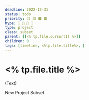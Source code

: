 ```yaml
---
deadline: 2022-12-31
status: todo
priority: ⬜ 🟨 🟧 🟥
hype: 🤍 💛 🧡 💚
type: project
class: subset
parent: [[<% tp.file.cursor(1) %>]]
children: 0
tags: [timeline, <%tp.file.title%>, ]
---
```



# <% tp.file.title %>

(Text)

<span 
	  class='ob-timelines' 
	  data-date='<% tp.file.creation_date("YYYY-MM-DD") %>-00' 
	  data-title='<%tp.file.title%>' 
	  data-class='blue' 
	  data-img = '🧮Projects/🏷️Labels/' 
	  data-type='range' 
	  data-end='2022-12-31-00'>
	New Project Subset
</span>